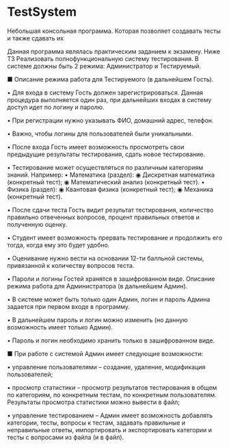 # TestSystem
Небольшая консольная программа. Которая позволяет создавать тесты и также сдавать их

Данная программа являлась практическим заданием к экзамену. Ниже ТЗ
Реализовать полнофункциональную систему тестирования. В системе должны быть  2 режима: Администратор и Тестируемый. 

■ Описание режима работа для Тестируемого (в дальнейшем Гость).

• Для входа в систему Гость должен зарегистрироваться. Данная процедура выполняется один раз, при дальнейших входах в систему доступ идет по логину и паролю. 

• При регистрации нужно указывать ФИО, домашний адрес, телефон.

• Важно, чтобы логины для пользователей были уникальными. 

• После входа Гость имеет возможность просмотреть свои предыдущие результаты тестирования, сдать новое тестирование.

• Тестирование может осуществляться по различным категориям знаний. Например: • Математика (раздел):  ◉ Дискретная математика (конкретный тест); ◉ Математический анализ (конкретный тест). • Физика (раздел):    ◉ Квантовая физика (конкретный тест); ◉ Механика (конкретный тест).

 • После сдачи теста Гость видит результат тестирования, количество правильно отвеченных вопросов, процент правильных ответов и полученную оценку. 
 
 • Студент имеет возможность прервать тестирование и продолжить его тогда, когда ему это будет удобно.
 
 • Оценивание нужно вести на основании 12-ти балльной системы, привязанной к количеству вопросов теста. 
 
 • Пароли и логины Гостей хранятся в зашифрованном виде. Описание режима работа для Администратора (в дальнейшем Админ).
 
 • В системе может быть только один Админ, логин и пароль Админа задается при первом входе в программу. 
 
 • В дальнейшем пароль и логин можно изменить (но данную возможность имеет только Админ). 
 
 • Пароль и логин необходимо хранить только в зашифрованном виде. 
 
 
 ■ При работе с системой Админ имеет следующие возможности: 
 
 • управление пользователями – создание, удаление, модификация пользователей; 
 
 • просмотр статистики – просмотр результатов тестирования в общем по категориям, по конкретным тестам, по конкретным пользователям. Результаты просмотра статистики можно вывести в файл;
 
 • управление тестированием – Админ имеет возможность добавлять категории, тесты, вопросы к тестам, задавать правильные и неправильные ответы, импортировать и экспортировать категории и тесты с вопросами из файла (и в файл).
 

